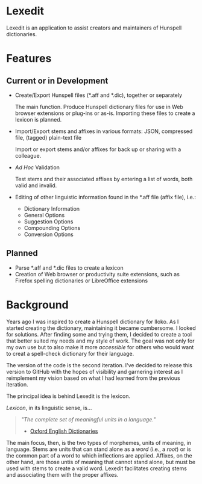 # Lexedit
Lexedit is an application to assist creators and maintainers of  Hunspell dictionaries.

# Features

## Current or in Development
* Create/Export Hunspell files (*.aff and *.dic), together or separately
 
  The main function. Produce Hunspell dictionary files for use in Web browser extensions or plug-ins or as-is. Importing these files to create a lexicon is planned.

* Import/Export stems and affixes in various formats: JSON, compressed file, (tagged) plain-text file

  Import or export stems and/or affixes for back up or sharing with a colleague.

* *Ad Hoc* Validation

   Test stems and their associated affixes by entering a list of words, both valid and invalid.

* Editing of other linguistic information found in the *.aff file (affix file), i.e.:
  * Dictionary Information
  * General Options
  * Suggestion Options
  * Compounding Options
  * Conversion Options
  
## Planned
* Parse *.aff and *.dic files to create a lexicon
* Creation of Web browser or productivity suite extensions, such as Firefox spelling dictionaries or LibreOffice extensions

# Background
Years ago I was inspired to create a Hunspell dictionary for Iloko. As I started creating the dictionary, maintaining it became cumbersome. I looked for solutions. After finding some and trying them, I decided to create a tool that better suited my needs and my style of work. The goal was not only for my own use but to also make it more *accessible* for others who would want to creat a spell-check dictionary for their language.

The version of the code is the second iteration. I've decided to release this version to GitHub with the hopes of visibility and garnering interest as I reimplement my vision based on what I had learned from the previous iteration.

The principal idea is behind Lexedit is the lexicon.

*Lexicon*, in its linguistic sense, is... 
> *"The complete set of meaningful units in a language."* 
> - [Oxford English Dictionaries](https://en.oxforddictionaries.com/definition/lexicon)

The main focus, then, is the two types of morphemes, units of meaning, in language. Stems are units that can stand alone as a *word* (i.e., a *root*) or is the common part of a word to which inflections are applied. Affixes, on the other hand, are those untis of meaning that cannot stand alone, but must be used with stems to create a valid word. Lexedit facilitates creating stems and associating them with the proper affixes.
